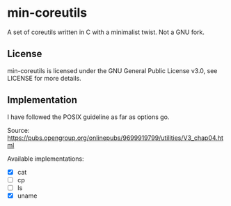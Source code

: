 # min-coreutils
A set of coreutils written in C with a minimalist twist. Not a GNU fork.

## License
min-coreutils is licensed under the GNU General Public License v3.0, see LICENSE for more details.

## Implementation
I have followed the POSIX guideline as far as options go.

Source: https://pubs.opengroup.org/onlinepubs/9699919799/utilities/V3_chap04.html

Available implementations:
- [x] cat
- [ ] cp 
- [ ] ls
- [x] uname